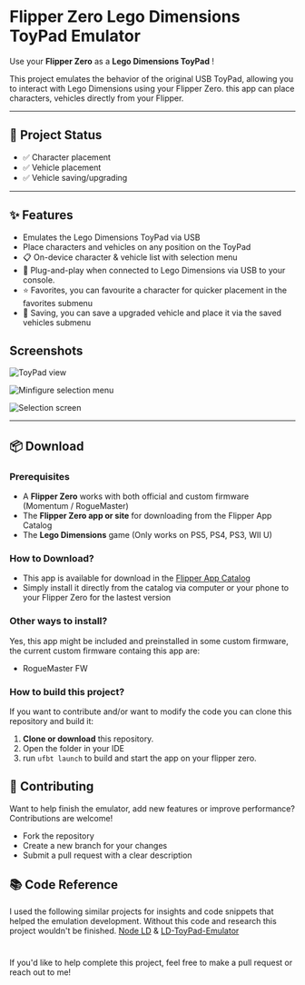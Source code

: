 # Flipper Zero Lego Dimensions ToyPad Emulator

Use your **Flipper Zero** as a **Lego Dimensions ToyPad** !

This project emulates the behavior of the original USB ToyPad, allowing you to interact with Lego Dimensions using your Flipper Zero. this app can place characters, vehicles directly from your Flipper.

---

## 🚧 Project Status

- ✅ Character placement  
- ✅ Vehicle placement
- ✅ Vehicle saving/upgrading

---

## ✨ Features

- Emulates the Lego Dimensions ToyPad via USB  
- Place characters and vehicles on any position on the ToyPad
- 📋 On-device character & vehicle list with selection menu  
- 🔌 Plug-and-play when connected to Lego Dimensions via USB to your console.
- ⭐ Favorites, you can favourite a character for quicker placement in the favorites submenu
- 💾 Saving, you can save a upgraded vehicle and place it via the saved vehicles submenu

## Screenshots

![ToyPad view](https://github.com/user-attachments/assets/e62fb2bd-8ee1-4b7e-9271-cc68068758d9)

![Minfigure selection menu](https://github.com/user-attachments/assets/9f47cb9d-1990-476e-adb0-3872d39496f8)

![Selection screen](https://github.com/user-attachments/assets/166c77d3-5746-40fa-acff-5cfcafd23206)

---

## 📦 Download

### Prerequisites

- A **Flipper Zero** works with both official and custom firmware (Momentum / RogueMaster)
- The **Flipper Zero app or site** for downloading from the Flipper App Catalog
- The **Lego Dimensions** game (Only works on PS5, PS4, PS3, WII U)

### How to Download?
- This app is available for download in the [Flipper App Catalog](https://lab.flipper.net/apps/ldtoypad)
- Simply install it directly from the catalog via computer or your phone to your Flipper Zero for the lastest version

### Other ways to install?
Yes, this app might be included and preinstalled in some custom firmware, the current custom firmware containg this app are:
- RogueMaster FW

### How to build this project?
If you want to contribute and/or want to modify the code you can clone this repository and build it:

1. **Clone or download** this repository.
2. Open the folder in your IDE
3. run ```ufbt launch``` to build and start the app on your flipper zero.

## 🤝 Contributing

Want to help finish the emulator, add new features or improve performance? Contributions are welcome!

- Fork the repository  
- Create a new branch for your changes  
- Submit a pull request with a clear description  

## 📚 Code Reference
I used the following similar projects for insights and code snippets that helped the emulation development. Without this code and research this project wouldn't be finished. [Node LD](https://github.com/AlinaNova21/node-ld) & [LD-ToyPad-Emulator](https://github.com/Berny23/LD-ToyPad-Emulator)

#
If you'd like to help complete this project, feel free to make a pull request or reach out to me!
